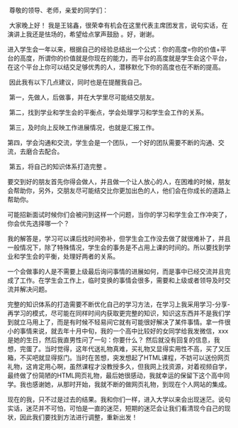 #              

​      尊敬的领导、老师，亲爱的同学们：

​       大家晚上好！ 我是王铭鑫，很荣幸有机会在这里代表主席团发言，说句实话，在演讲上我还是怯场的，希望给点掌声鼓励 。好，谢谢。

​       进入学生会一年以来，根据自己的经验总结出一个公式：你的高度=你的价值+平台的高度，所谓你的价值就是你现在的能力，而平台的高度就是学生会这个平台，在这个平台上你可以结交足够优秀的人，潜移默化下你的高度也在不断的提高。

​       因此我有以下几点建议，同时也是在提醒我自己。

​       第一，先做人，后做事，并在大学里尽可能结交朋友。

​       第二，找到学业和学生会的平衡点，学会处理学习和学生会工作的关系。

​       第三，及时向上反映工作进展情况，也就是汇报工作。

​       第四，学会沟通和交流，学生会是一个团队，一个好的团队需要不断的沟通、交流，去磨合去配合。

​       第五，将自己的知识体系打造完整 。

​        要交到好的朋友首先你得会做人，并且做一个让人放心的人，在困难的时候，朋友会帮助你，另外，交朋友尽可能结交比你更加出色的人，他们会在你成长的道路上帮助你。

​       可能招新面试时候你们会被问到这样一个问题，当你的学习和学生会工作冲突了，你会优先选择哪一个？

​       我的解答是，学习可以课后找时间弥补，但学生会工作没去做了就很难补了，并且一般情况下，除了特殊情况，学生会的事务是不占用上课的时间的。所以要找到学业和学生会的平衡，处理好两者的关系。

​       一个会做事的人是不需要上级最后询问事情的进展如何，而是事中已经交流并且完成了工作。在学生会工作上，临时变换的事情会很多，需要和上级或者领导及时交流并解决问题。

​       完整的知识体系的打造需要不断优化自己的学习方法，在学习上我采用学习-分享-再学习的模式，尽可能在同样时间内获取更完整的知识，知识这东西并不是我们学到就立马用上了，而是有时候不轻易间它就有可能很好解决了某件事情。拿一件很小的事情来说，就去年十月中旬，我的一个高中比较好的女同学给我发微信，xxx是她的生日，然后我直男性问了一句：你要什么？ 然后就没有回复的信息，我想，完蛋了。当时觉得，这年代送礼物真难，买礼物又显得实用性不高，买了又压箱，不买吧就显得抠门。当时在苦想，突发想起了HTML课程，不妨可以送份网页礼物，这肯定用心啊，虽然课程才没教授多久，但我网上找资源，对着视频自学，最终做了份简陋的HTML网页礼物，最后她很感动，我就幸运的保留下这个高中同学。我也感谢她，从那时开始，我就不断的做网页礼物，到现在个人网站的集成。

​        现在的我，只不过是过去的结果。我和你们一样，进入大学以来会出现迷茫。说句实话，迷茫并不可怕，可怕是一直的迷茫，短期的迷茫会让我们看清现今自己的现状，因此我们要找到方法进行调整，重新出发！

​        

